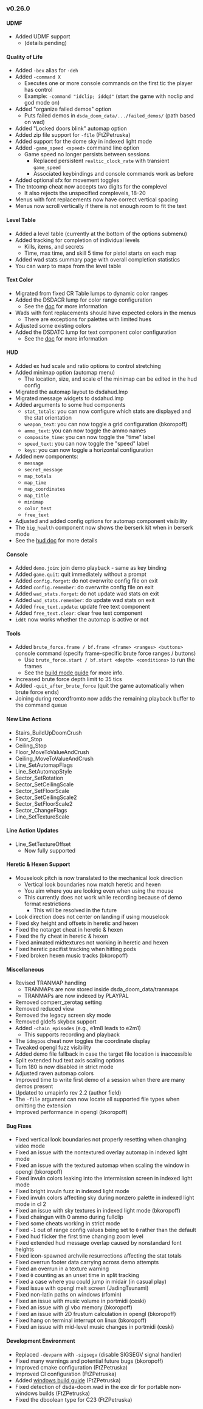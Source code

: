 ### v0.26.0

#### UDMF
- Added UDMF support
  - (details pending)

#### Quality of Life
- Added `-bex` alias for `-deh`
- Added `-command X`
  - Executes one or more console commands on the first tic the player has control
  - Example: `-command "idclip; iddqd"` (start the game with noclip and god mode on)
- Added "organize failed demos" option
  - Puts failed demos in `dsda_doom_data/.../failed_demos/` (path based on wad)
- Added "Locked doors blink" automap option
- Added zip file support for `-file` (FtZPetruska)
- Added support for the dome sky in indexed light mode
- Added `-game_speed <speed>` command line option
  - Game speed no longer persists between sessions
    - Replaced persistent `realtic_clock_rate` with transient `game_speed`
    - Associated keybindings and console commands work as before
- Added optional sfx for movement toggles
- The tntcomp cheat now accepts two digits for the complevel
  - It also rejects the unspecified complevels, 18-20
- Menus with font replacements now have correct vertical spacing
- Menus now scroll vertically if there is not enough room to fit the text

#### Level Table
- Added a level table (currently at the bottom of the options submenu)
- Added tracking for completion of individual levels
  - Kills, items, and secrets
  - Time, max time, and skill 5 time for pistol starts on each map
- Added wad stats summary page with overall completion statistics
- You can warp to maps from the level table

#### Text Color
- Migrated from fixed CR Table lumps to dynamic color ranges
- Added the DSDACR lump for color range configuration
  - See the [doc](../docs/color_range.md) for more information
- Wads with font replacements should have expected colors in the menus
  - There are exceptions for palettes with limited hues
- Adjusted some existing colors
- Added the DSDATC lump for text component color configuration
  - See the [doc](../docs/text_color.md) for more information

#### HUD
- Added ex hud scale and ratio options to control stretching
- Added minimap option (automap menu)
  - The location, size, and scale of the minimap can be edited in the hud config
- Migrated the automap layout to dsdahud.lmp
- Migrated message widgets to dsdahud.lmp
- Added arguments to some hud components
  - `stat_totals`: you can now configure which stats are displayed and the stat orientation
  - `weapon_text`: you can now toggle a grid configuration (bkoropoff)
  - `ammo_text`: you can now toggle the ammo names
  - `composite_time`: you can now toggle the "time" label
  - `speed_text`: you can now toggle the "speed" label
  - `keys`: you can now toggle a horizontal configuration
- Added new components:
  - `message`
  - `secret_message`
  - `map_totals`
  - `map_time`
  - `map_coordinates`
  - `map_title`
  - `minimap`
  - `color_test`
  - `free_text`
- Adjusted and added config options for automap component visibility
- The `big_health` component now shows the berserk kit when in berserk mode
- See the [hud doc](../docs/hud.md) for more details

#### Console
- Added `demo.join`: join demo playback - same as key binding
- Added `game.quit`: quit immediately without a prompt
- Added `config.forget`: do not overwrite config file on exit
- Added `config.remember`: do overwrite config file on exit
- Added `wad_stats.forget`: do not update wad stats on exit
- Added `wad_stats.remember`: do update wad stats on exit
- Added `free_text.update`: update free text component
- Added `free_text.clear`: clear free text component
- `iddt` now works whether the automap is active or not

#### Tools
- Added `brute_force.frame / bf.frame <frame> <ranges> <buttons>` console command (specify frame-specific brute force ranges / buttons)
  - Use `brute_force.start / bf.start <depth> <conditions>` to run the frames
  - See the [build mode guide](../docs/build_mode.md) for more info.
- Increased brute force depth limit to 35 tics
- Added `-quit_after_brute_force` (quit the game automatically when brute force ends)
- Joining during recordfromto now adds the remaining playback buffer to the command queue

#### New Line Actions
- Stairs_BuildUpDoomCrush
- Floor_Stop
- Ceiling_Stop
- Floor_MoveToValueAndCrush
- Ceiling_MoveToValueAndCrush
- Line_SetAutomapFlags
- Line_SetAutomapStyle
- Sector_SetRotation
- Sector_SetCeilingScale
- Sector_SetFloorScale
- Sector_SetCeilingScale2
- Sector_SetFloorScale2
- Sector_ChangeFlags
- Line_SetTextureScale

#### Line Action Updates
- Line_SetTextureOffset
  - Now fully supported

#### Heretic & Hexen Support
- Mouselook pitch is now translated to the mechanical look direction
  - Vertical look boundaries now match heretic and hexen
  - You aim where you are looking even when using the mouse
  - This currently does not work while recording because of demo format restrictions
    - This will be resolved in the future
- Look direction does not center on landing if using mouselook
- Fixed sky height and offsets in heretic and hexen
- Fixed the notarget cheat in heretic & hexen
- Fixed the fly cheat in heretic & hexen
- Fixed animated midtextures not working in heretic and hexen
- Fixed heretic pacifist tracking when hitting pods
- Fixed broken hexen music tracks (bkoropoff)

#### Miscellaneous
- Revised TRANMAP handling
  - TRANMAPs are now stored inside dsda_doom_data/tranmaps
  - TRANMAPs are now indexed by PLAYPAL
- Removed comperr_zerotag setting
- Removed reduced view
- Removed the legacy screen sky mode
- Removed gldefs skybox support
- Added `-chain_episodes` (e.g., e1m8 leads to e2m1)
  - This supports recording and playback
- The `idmypos` cheat now toggles the coordinate display
- Tweaked opengl fuzz visibility
- Added demo file fallback in case the target file location is inaccessible
- Split extended hud text axis scaling options
- Turn 180 is now disabled in strict mode
- Adjusted raven automap colors
- Improved time to write first demo of a session when there are many demos present
- Updated to umapinfo rev 2.2 (author field)
- The `-file` argument can now locate all supported file types when omitting the extension
- Improved performance in opengl (bkoropoff)

#### Bug Fixes
- Fixed vertical look boundaries not properly resetting when changing video mode
- Fixed an issue with the nontextured overlay automap in indexed light mode
- Fixed an issue with the textured automap when scaling the window in opengl (bkoropoff)
- Fixed invuln colors leaking into the intermission screen in indexed light mode
- Fixed bright invuln fuzz in indexed light mode
- Fixed invuln colors affecting sky during nonzero palette in indexed light mode in cl 2
- Fixed an issue with sky textures in indexed light mode (bkoropoff)
- Fixed chaingun with 0 ammo during fullclip
- Fixed some cheats working in strict mode
- Fixed `-1` out of range config values being set to `0` rather than the default
- Fixed hud flicker the first time changing zoom level
- Fixed extended hud message overlap caused by nonstandard font heights
- Fixed icon-spawned archvile resurrections affecting the stat totals
- Fixed overrun footer data carrying across demo attempts
- Fixed an overrun in a texture warning
- Fixed `0` counting as an unset time in split tracking
- Fixed a case where you could jump in midair (in casual play)
- Fixed issue with opengl melt screen (JadingTsunami)
- Fixed non-latin paths on windows (rfomin)
- Fixed an issue with music volume in portmidi (ceski)
- Fixed an issue with gl vbo memory (bkoropoff)
- Fixed an issue with 2D frustum calculation in opengl (bkoropoff)
- Fixed hang on terminal interrupt on linux (bkoropoff)
- Fixed an issue with mid-level music changes in portmidi (ceski)

#### Development Environment
- Replaced `-devparm` with `-sigsegv` (disable SIGSEGV signal handler)
- Fixed many warnings and potential future bugs (bkoropoff)
- Improved cmake configuration (FtZPetruska)
- Improved CI configuration (FtZPetruska)
- Added [windows build guide](../docs/guides/building_on_windows.md) (FtZPetruska)
- Fixed detection of dsda-doom.wad in the exe dir for portable non-windows builds (FtZPetruska)
- Fixed the dboolean type for C23 (FtZPetruska)
